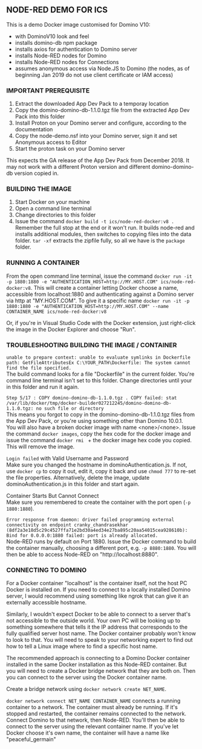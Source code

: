 ## NODE-RED DEMO FOR ICS

This is a demo Docker image customised for Domino V10:
- with DominoV10 look and feel
- installs domino-db npm package
- installs axios for authentication to Domino server
- installs Node-RED nodes for Domino
- installs Node-RED nodes for Connections
- assumes anonymous access via Node.JS to Domino (the nodes, as of beginning Jan 2019 do not use client certificate or IAM access)

### IMPORTANT PREREQUISITE
1. Extract the downloaded App Dev Pack to a temporay location
2. Copy the domino-domino-db-1.1.0.tgz file from the extracted App Dev Pack into this folder
3. Install Proton on your Domino server and configure, according to the documentation
4. Copy the node-demo.nsf into your Domino server, sign it and set Anonymous access to Editor
5. Start the proton task on your Domino server

This expects the GA release of the App Dev Pack from December 2018. It may not work with a different Proton version and different domino-domino-db version copied in.

### BUILDING THE IMAGE
1. Start Docker on your machine
2. Open a command line terminal
3. Change directories to this folder
4. Issue the command `docker build -t ics/node-red-docker:v8 .` Remember the full stop at the end or it won't run. It builds node-red and installs additional modules, then switches to copying files into the data folder. `tar -xf` extracts the zipfile fully, so all we have is the `package` folder.

### RUNNING A CONTAINER
From the open command line terminal, issue the command `docker run -it -p 1880:1880 -e "AUTHENTICATION_HOST=http://MY.HOST.COM" ics/node-red-docker:v8`. This will create a container letting Docker choose a name, accessible from localhost:1880 and authenticating against a Domino server via http at "MY.HOST.COM". To give it a specific name `docker run -it -p 1880:1880 -e "AUTHENTICATION_HOST=http://MY.HOST.COM" --name CONTAINER_NAME ics/node-red-docker:v8`

Or, if you're in Visual Studio Code with the Docker extension, just right-click the image in the Docker Explorer and choose "Run".

### TROUBLESHOOTING BUILDING THE IMAGE / CONTAINER
`unable to prepare context: unable to evaluate symlinks in Dockerfile path: GetFileAttributesEx C:\YOUR_PATH\Dockerfile: The system cannot find the file specified.`  
The build command looks for a file "Dockerfile" in the current folder. You're command line terminal isn't set to this folder. Change directories until your in this folder and run it again.

`Step 5/17 : COPY domino-domino-db-1.1.0.tgz .
COPY failed: stat /var/lib/docker/tmp/docker-builder027212245/domino-domino-db-1.1.0.tgz: no such file or directory`  
This means you forgot to copy in the domino-domino-db-1.1.0.tgz files from the App Dev Pack, or you're using something other than Domino 10.0.1.  
You will also have a broken docker image with name \<none>/\<none>. Issue the command `docker images`, copy the hex code for the docker image and issue the command `docker rmi ` + the docker image hex code you copied. This will remove the image.

`Login failed` with Valid Username and Password  
Make sure you changed the hostname in dominoAuthentication.js. If not, use `docker cp` to copy it out, edit it, copy it back and use `chmod 777` to re-set the file properties. Alternatively, delete the image, update dominoAuthentication.js in this folder and start again.

Container Starts But Cannot Connect  
Make sure you remembered to create the container with the port open (`-p 1880:1880`).

`Error response from daemon: driver failed programming external connectivity on endpoint cranky_chandrasekhar (8df2a3e18d5c29c4527ffa71e2bd30a4ed34e27ba895c20aa54015cea928610b): Bind for 0.0.0.0:1880 failed: port is already allocated.`  
Node-RED runs by default on Port 1880. Issue the Docker command to build the container manually, choosing a different port, e.g. `-p 8880:1880`. You will then be able to access Node-RED on "http://localhost:8880".

### CONNECTING TO DOMINO
For a Docker container "localhost" is the container itself, not the host PC Docker is installed on. If you need to connect to a locally installed Domino server, I would recommend using something like ngrok that can give it an externally accessible hostname.

Similarly, I wouldn't expect Docker to be able to connect to a server that's not accessible to the outside world. Your own PC will be looking up to something somewhere that tells it the IP address that corresponds to the fully qualified server host name. The Docker container probably won't know to look to that. You will need to speak to your networking expert to find out how to tell a Linux image where to find a specific host name.

The recommended approach is connecting to a Domino Docker container installed in the same Docker installation as this Node-RED container. But you will need to create a Docker bridge network that they are both on. Then you can connect to the server using the Docker container name.

Create a bridge network using `docker network create NET_NAME`.

`docker network connect NET_NAME CONTAINER_NAME` connects a running container to a network. The container must already be running. If it's stopped and restarted, the container remains connected to the network. Connect Domino to that network, then Node-RED. You'll then be able to connect to the server using the relevant container name. If you've let Docker choose it's own name, the container will have a name like "peaceful_germain"